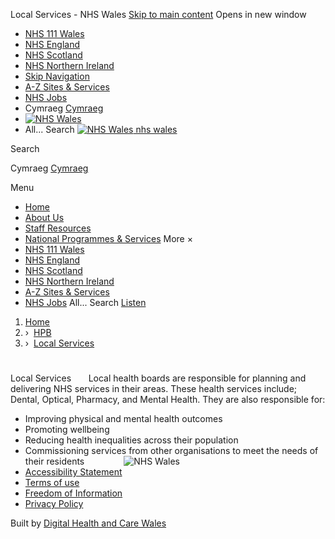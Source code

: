 
Local Services - NHS Wales
[Skip to main content](#skipnav)
Opens in new window
* [NHS 111 Wales](https://111.wales.nhs.uk/)
* [NHS England](https://www.nhs.uk/)
* [NHS Scotland](https://www.scot.nhs.uk/)
* [NHS Northern Ireland](http://www.hscni.net/)
* [Skip Navigation](#skipnav)
* [A-Z Sites & Services](/use-of-site/a-z-sites-services/)
* [NHS Jobs](https://www.jobs.nhs.uk/xi/search_vacancy/)
* Cymraeg
[Cymraeg](https://www.gig.cymru/hpb/gwasanaethau-lleol/)
* [![NHS Wales](/sites/NHSWales/images/logo/NHSWales2.png)](/)
* All...
Search
[![NHS Wales](/sites/NHSWales/images/logo/mobileLogo.png)
nhs wales](/)
  
Search
  
Cymraeg
[Cymraeg](https://www.gig.cymru/hpb/gwasanaethau-lleol/)
  
Menu
* [Home](/)
* [About Us](/about-us/)
* [Staff Resources](/staff-resources/)
* [National Programmes & Services](/national-programmes-services/)
More
×
* [NHS 111 Wales](https://111.wales.nhs.uk/)
* [NHS England](https://www.nhs.uk/)
* [NHS Scotland](https://www.scot.nhs.uk/)
* [NHS Northern Ireland](http://www.hscni.net/)
* [A-Z Sites & Services](/use-of-site/a-z-sites-services/)
* [NHS Jobs](https://www.jobs.nhs.uk/xi/search_vacancy/)
All...
Search
[Listen](//app-eu.readspeaker.com/cgi-bin/rsent?customerid=7475&lang=en_uk&readid=mainPageContent&url= "Listen to this page using ReadSpeaker")
1. [Home](/)
2. › 
 [HPB](/hpb/)
3. › 
 [Local Services](/hpb/local-services/)
# 
 Local Services
 
 
 
Local health boards are responsible for planning and delivering NHS services in their areas. These health services include; Dental, Optical, Pharmacy, and Mental Health.
They are also responsible for:
* Improving physical and mental health outcomes
* Promoting wellbeing
* Reducing health inequalities across their population
* Commissioning services from other organisations to meet the needs of their residents
 
 
 
 
 
  
 
![NHS Wales](/sites/NHSWales/images/logo/NHSWales2.png)
* [Accessibility Statement](/use-of-site/accessibility-statement/)
* [Terms of use](/use-of-site/terms-of-use/)
* [Freedom of Information](/use-of-site/freedom-of-information/)
* [Privacy Policy](/use-of-site/privacy-policy/)

 
 Built by [Digital Health and Care Wales](https://dhcw.nhs.wales)
